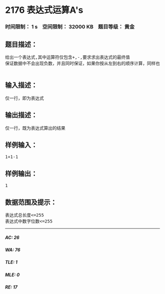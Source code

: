 # 2176 表达式运算A's   
### 时间限制： 1 s&nbsp;&nbsp;&nbsp;&nbsp;空间限制： 32000 KB&nbsp;&nbsp;&nbsp;&nbsp;题目等级： 黄金  
## 题目描述：  

<pre>
给出一个表达式,其中运算符仅包含+,-,要求求出表达式的最终值
保证数据中不会出现负数，并且同时保证，如果你按从左到右的顺序计算，同样也不会出现负数的情况。
 
</pre>
  
  
## 输入描述：  

<pre>
仅一行，即为表达式
</pre>
  
  
## 输出描述：  

<pre>
仅一行，既为表达式算出的结果
</pre>
  
  
## 样例输入：  

<pre>
1+1-1
</pre>
  
  
## 样例输出：  

<pre>
1
</pre>
  
  
## 数据范围及提示：  

<pre>
表达式总长度<=255  
表达式中数字位数<=255
</pre>
  
  
***  

##### AC: 26  
##### WA: 76  
##### TLE: 1  
##### MLE: 0  
##### RE: 17  
